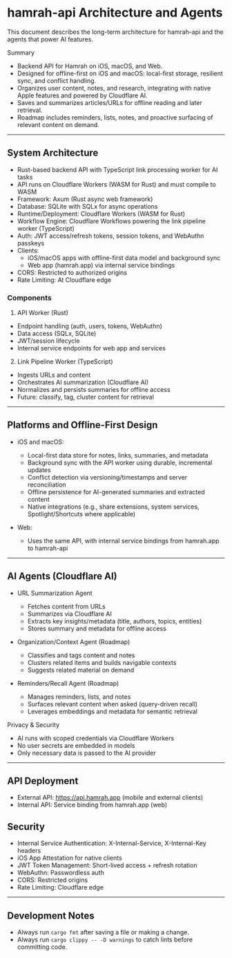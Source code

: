 # hamrah-api Architecture and Agents

This document describes the long-term architecture for hamrah-api and the agents that power AI features.

Summary
- Backend API for Hamrah on iOS, macOS, and Web.
- Designed for offline-first on iOS and macOS: local-first storage, resilient sync, and conflict handling.
- Organizes user content, notes, and research, integrating with native Apple features and powered by Cloudflare AI.
- Saves and summarizes articles/URLs for offline reading and later retrieval.
- Roadmap includes reminders, lists, notes, and proactive surfacing of relevant content on demand.

---

## System Architecture

- Rust-based backend API with TypeScript link processing worker for AI tasks
- API runs on Cloudflare Workers (WASM for Rust) and must compile to WASM
- Framework: Axum (Rust async web framework)
- Database: SQLite with SQLx for async operations
- Runtime/Deployment: Cloudflare Workers (WASM for Rust)
- Workflow Engine: Cloudflare Workflows powering the link pipeline worker (TypeScript)
- Auth: JWT access/refresh tokens, session tokens, and WebAuthn passkeys
- Clients:
  - iOS/macOS apps with offline-first data model and background sync
  - Web app (hamrah.app) via internal service bindings
- CORS: Restricted to authorized origins
- Rate Limiting: At Cloudflare edge

### Components

1) API Worker (Rust)
- Endpoint handling (auth, users, tokens, WebAuthn)
- Data access (SQLx, SQLite)
- JWT/session lifecycle
- Internal service endpoints for web app and services

2) Link Pipeline Worker (TypeScript)
- Ingests URLs and content
- Orchestrates AI summarization (Cloudflare AI)
- Normalizes and persists summaries for offline access
- Future: classify, tag, cluster content for retrieval

---

## Platforms and Offline-First Design

- iOS and macOS:
  - Local-first data store for notes, links, summaries, and metadata
  - Background sync with the API worker using durable, incremental updates
  - Conflict detection via versioning/timestamps and server reconciliation
  - Offline persistence for AI-generated summaries and extracted content
  - Native integrations (e.g., share extensions, system services, Spotlight/Shortcuts where applicable)

- Web:
  - Uses the same API, with internal service bindings from hamrah.app to hamrah-api

---

## AI Agents (Cloudflare AI)

- URL Summarization Agent
  - Fetches content from URLs
  - Summarizes via Cloudflare AI
  - Extracts key insights/metadata (title, authors, topics, entities)
  - Stores summary and metadata for offline access

- Organization/Context Agent (Roadmap)
  - Classifies and tags content and notes
  - Clusters related items and builds navigable contexts
  - Suggests related material on demand

- Reminders/Recall Agent (Roadmap)
  - Manages reminders, lists, and notes
  - Surfaces relevant content when asked (query-driven recall)
  - Leverages embeddings and metadata for semantic retrieval

Privacy & Security
- AI runs with scoped credentials via Cloudflare Workers
- No user secrets are embedded in models
- Only necessary data is passed to the AI provider

---

## API Deployment

- External API: https://api.hamrah.app (mobile and external clients)
- Internal API: Service binding from hamrah.app (web)

## Security

- Internal Service Authentication: X-Internal-Service, X-Internal-Key headers
- iOS App Attestation for native clients
- JWT Token Management: Short-lived access + refresh rotation
- WebAuthn: Passwordless auth
- CORS: Restricted origins
- Rate Limiting: Cloudflare edge

---

## Development Notes

- Always run `cargo fmt` after saving a file or making a change.
- Always run `cargo clippy -- -D warnings` to catch lints before committing code.
